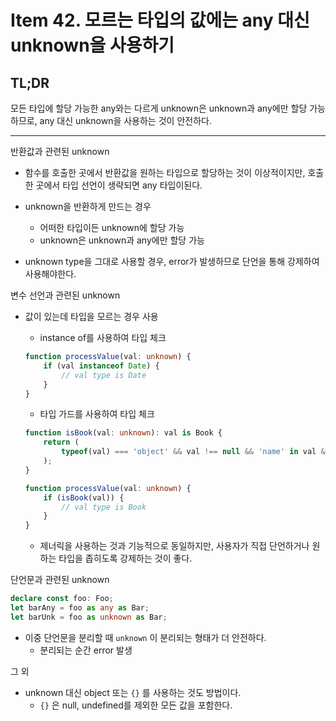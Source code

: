 # Item 42. 모르는 타입의 값에는 any 대신 unknown을 사용하기

## TL;DR
모든 타입에 할당 가능한 any와는 다르게 unknown은 unknown과 any에만 할당 가능하므로, any 대신 unknown을 사용하는 것이 안전하다.

---
반환값과 관련된 unknown
* 함수를 호출한 곳에서 반환값을 원하는 타입으로 할당하는 것이 이상적이지만, 호출한 곳에서 타입 선언이 생략되면 any 타입이된다.

* unknown을 반환하게 만드는 경우
    * 어떠한 타입이든 unknown에 할당 가능
    * unknown은 unknown과 any에만 할당 가능

* unknown type을 그대로 사용할 경우, error가 발생하므로 단언을 통해 강제하여 사용해야한다.


변수 선언과 관련된 unknown
* 값이 있는데 타입을 모르는 경우 사용
    * instance of를 사용하여 타입 체크
    ```ts
    function processValue(val: unknown) {
        if (val instanceof Date) {
            // val type is Date
        }
    }
    ```
    * 타입 가드를 사용하여 타입 체크
    ```ts
    function isBook(val: unknown): val is Book {
        return (
            typeof(val) === 'object' && val !== null && 'name' in val && 'author' in val
        );
    }

    function processValue(val: unknown) {
        if (isBook(val)) {
            // val type is Book
        }
    }
    ```

    * 제너릭을 사용하는 것과 기능적으로 동일하지만, 사용자가 직접 단언하거나 원하는 타입을 좁히도록 강제하는 것이 좋다.

단언문과 관련된 unknown
```ts
declare const foo: Foo;
let barAny = foo as any as Bar;
let barUnk = foo as unknown as Bar;
```

* 이중 단언문을 분리할 때 `unknown` 이 분리되는 형태가 더 안전하다.
    * 분리되는 순간 error 발생

그 외
* unknown 대신 object 또는 `{}` 를 사용하는 것도 방법이다.
    * `{}` 은 null, undefined를 제외한 모든 값을 포함한다.

